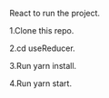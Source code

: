 React to run the project.

1.Clone this repo.

2.cd useReducer.

3.Run yarn install.

4.Run yarn start.
